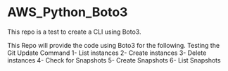 # AWS_Python_Boto3

This repo is a test to create a CLI using Boto3.

This Repo will provide the code using Boto3 for the following.
 Testing the Git Update Command
1- List instances
2- Create instances
3- Delete instances
4- Check for Snapshots
5- Create Snapshots
6- List Snapshots

